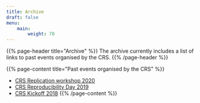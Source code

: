 ```yaml
---
title: Archive
draft: false
menu:
    main:
        weight: 70
---
```


{{% page-header title="Archive" %}}
The archive currently includes a list of links to past events organised by the CRS.
{{% /page-header %}}

{{% page-content title="Past events organised by the CRS" %}}
- [CRS Replication workshop 2020](https://crsuzh.github.io/CRSReplicationWorkshop2020/)
- [CRS Reproducibility Day 2019](https://crsuzh.github.io/CRSReproDay2019/)
- [CRS Kickoff 2018](https://crsuzh.github.io/CRSKickoff2018/)
{{% /page-content %}}

